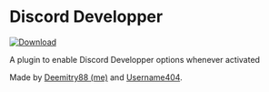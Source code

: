 # Discord Developper
[![Download][icon]][link]

A plugin to enable Discord Developper options whenever activated

Made by [Deemitry88 (me)](https://github.com/Deemitry88) and [Username404](https://github.com/Username404-59).

[icon]: https://img.shields.io/badge/Download-Discord%20Developper-brightgreen
[link]: https://raw.githubusercontent.com/Deemitry88/DiscordDevelopper/main/DiscordDevelopper.plugin.js

